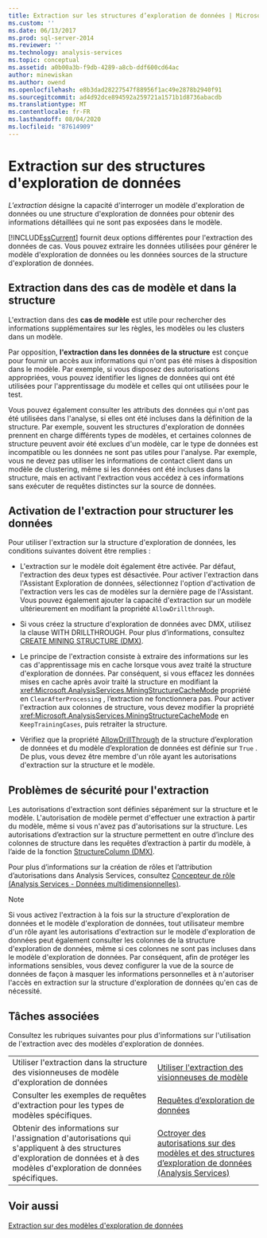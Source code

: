 ```yaml
---
title: Extraction sur les structures d’exploration de données | Microsoft Docs
ms.custom: ''
ms.date: 06/13/2017
ms.prod: sql-server-2014
ms.reviewer: ''
ms.technology: analysis-services
ms.topic: conceptual
ms.assetid: a0b00a3b-f9db-4289-a8cb-ddf600cd64ac
author: minewiskan
ms.author: owend
ms.openlocfilehash: e8b3dad28227547f88956f1ac49e2878b2940f91
ms.sourcegitcommit: ad4d92dce894592a259721a1571b1d8736abacdb
ms.translationtype: MT
ms.contentlocale: fr-FR
ms.lasthandoff: 08/04/2020
ms.locfileid: "87614909"
---
```

# <a name="drillthrough-on-mining-structures"></a>Extraction sur des structures d'exploration de données
  *L'extraction* désigne la capacité d'interroger un modèle d'exploration de données ou une structure d'exploration de données pour obtenir des informations détaillées qui ne sont pas exposées dans le modèle.  
  
 [!INCLUDE[ssCurrent](../../includes/sscurrent-md.md)] fournit deux options différentes pour l'extraction des données de cas. Vous pouvez extraire les données utilisées pour générer le modèle d'exploration de données ou les données sources de la structure d'exploration de données.  
  
## <a name="drillthrough-to-model-cases-vs-drillthrough-to-structure"></a>Extraction dans des cas de modèle et dans la structure  
 L'extraction dans des **cas de modèle** est utile pour rechercher des informations supplémentaires sur les règles, les modèles ou les clusters dans un modèle.  
  
 Par opposition, **l'extraction dans les données de la structure** est conçue pour fournir un accès aux informations qui n'ont pas été mises à disposition dans le modèle. Par exemple, si vous disposez des autorisations appropriées, vous pouvez identifier les lignes de données qui ont été utilisées pour l'apprentissage du modèle et celles qui ont utilisées pour le test.  
  
 Vous pouvez également consulter les attributs des données qui n'ont pas été utilisées dans l'analyse, si elles ont été incluses dans la définition de la structure. Par exemple, souvent les structures d'exploration de données prennent en charge différents types de modèles, et certaines colonnes de structure peuvent avoir été exclues d'un modèle, car le type de données est incompatible ou les données ne sont pas utiles pour l'analyse. Par exemple, vous ne devez pas utiliser les informations de contact client dans un modèle de clustering, même si les données ont été incluses dans la structure, mais en activant l'extraction vous accédez à ces informations sans exécuter de requêtes distinctes sur la source de données.  
  
## <a name="enabling-drillthrough-to-structure-data"></a>Activation de l'extraction pour structurer les données  
 Pour utiliser l'extraction sur la structure d'exploration de données, les conditions suivantes doivent être remplies :  
  
-   L'extraction sur le modèle doit également être activée. Par défaut, l'extraction des deux types est désactivée. Pour activer l'extraction dans l'Assistant Exploration de données, sélectionnez l'option d'activation de l'extraction vers les cas de modèles sur la dernière page de l'Assistant. Vous pouvez également ajouter la capacité d'extraction sur un modèle ultérieurement en modifiant la propriété `AllowDrillthrough`.  
  
-   Si vous créez la structure d'exploration de données avec DMX, utilisez la clause WITH DRILLTHROUGH. Pour plus d’informations, consultez [CREATE MINING STRUCTURE &#40;DMX&#41;](/sql/dmx/create-mining-structure-dmx).  
  
-   Le principe de l'extraction consiste à extraire des informations sur les cas d'apprentissage mis en cache lorsque vous avez traité la structure d'exploration de données. Par conséquent, si vous effacez les données mises en cache après avoir traité la structure en modifiant la <xref:Microsoft.AnalysisServices.MiningStructureCacheMode> propriété en `ClearAfterProcessing` , l’extraction ne fonctionnera pas. Pour activer l'extraction aux colonnes de structure, vous devez modifier la propriété <xref:Microsoft.AnalysisServices.MiningStructureCacheMode> en `KeepTrainingCases`, puis retraiter la structure.  
  
-   Vérifiez que la propriété [AllowDrillThrough](https://docs.microsoft.com/bi-reference/assl/properties/allowdrillthrough-element-assl) de la structure d’exploration de données et du modèle d’exploration de données est définie sur `True` . De plus, vous devez être membre d'un rôle ayant les autorisations d'extraction sur la structure et le modèle.  
  
## <a name="security-issues-for-drillthrough"></a>Problèmes de sécurité pour l'extraction  
 Les autorisations d'extraction sont définies séparément sur la structure et le modèle. L'autorisation de modèle permet d'effectuer une extraction à partir du modèle, même si vous n'avez pas d'autorisations sur la structure. Les autorisations d’extraction sur la structure permettent en outre d’inclure des colonnes de structure dans les requêtes d’extraction à partir du modèle, à l’aide de la fonction [StructureColumn &#40;DMX&#41;](/sql/dmx/structurecolumn-dmx).  
  
 Pour plus d’informations sur la création de rôles et l’attribution d’autorisations dans Analysis Services, consultez [Concepteur de rôle &#40;Analysis Services - Données multidimensionnelles&#41;](https://msdn.microsoft.com/library/ms189696(v=sql.120).aspx).  
  
> [!NOTE]  
>  Si vous activez l'extraction à la fois sur la structure d'exploration de données et le modèle d'exploration de données, tout utilisateur membre d'un rôle ayant les autorisations d'extraction sur le modèle d'exploration de données peut également consulter les colonnes de la structure d'exploration de données, même si ces colonnes ne sont pas incluses dans le modèle d'exploration de données. Par conséquent, afin de protéger les informations sensibles, vous devez configurer la vue de la source de données de façon à masquer les informations personnelles et à n'autoriser l'accès en extraction sur la structure d'exploration de données qu'en cas de nécessité.  
  
## <a name="related-tasks"></a>Tâches associées  
 Consultez les rubriques suivantes pour plus d'informations sur l'utilisation de l'extraction avec des modèles d'exploration de données.  
  
|||  
|-|-|  
|Utiliser l'extraction dans la structure des visionneuses de modèle d'exploration de données|[Utiliser l'extraction des visionneuses de modèle](use-drillthrough-from-the-model-viewers.md)|  
|Consulter les exemples de requêtes d'extraction pour les types de modèles spécifiques.|[Requêtes d’exploration de données](data-mining-queries.md)|  
|Obtenir des informations sur l'assignation d'autorisations qui s'appliquent à des structures d'exploration de données et à des modèles d'exploration de données spécifiques.|[Octroyer des autorisations sur des modèles et des structures d’exploration de données &#40;Analysis Services&#41;](../multidimensional-models/grant-permissions-on-data-mining-structures-and-models-analysis-services.md)|  
  
## <a name="see-also"></a>Voir aussi  
 [Extraction sur des modèles d'exploration de données](drillthrough-on-mining-models.md)  
  
  
